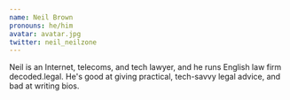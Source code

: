 ```yaml
---
name: Neil Brown
pronouns: he/him
avatar: avatar.jpg
twitter: neil_neilzone
---
```


Neil is an Internet, telecoms, and tech lawyer, and he runs English law firm decoded.legal. He's good at giving practical, tech-savvy legal advice, and bad at writing bios.
